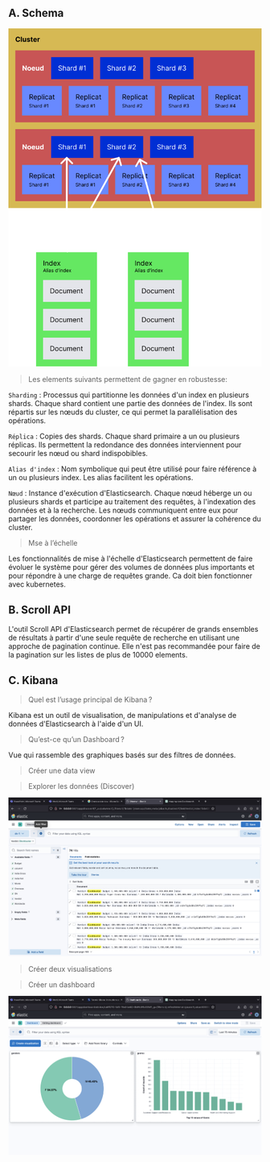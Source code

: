 ## A. Schema

![schema](./images/tp3-schema.png)

> Les elements suivants permettent de gagner en robustesse:

`Sharding` : Processus qui partitionne les données d'un index en plusieurs shards. Chaque shard contient une partie des données de l'index. Ils sont répartis sur les nœuds du cluster, ce qui permet la parallélisation des opérations.

`Réplica` : Copies des shards. Chaque shard primaire a un ou plusieurs réplicas. Ils permettent la redondance des données interviennent pour secourir les nœud ou shard indispobibles.

`Alias d'index` : Nom symbolique qui peut être utilisé pour faire référence à un ou plusieurs index. Les alias facilitent les opérations.

`Nœud` : Instance d'exécution d'Elasticsearch. Chaque nœud héberge un ou plusieurs shards et participe au traitement des requêtes, à l'indexation des données et à la recherche. Les nœuds communiquent entre eux pour partager les données, coordonner les opérations et assurer la cohérence du cluster.

> Mse à l’échelle

Les fonctionnalités de mise à l'échelle d'Elasticsearch permettent de faire évoluer le système pour gérer des volumes de données plus importants et pour répondre à une charge de requêtes grande. Ca doit bien fonctionner avec kubernetes.

## B. Scroll API

L'outil Scroll API d'Elasticsearch permet de récupérer de grands ensembles de résultats à partir d'une seule requête de recherche en utilisant une approche de pagination continue. Elle n'est pas recommandée pour faire de la pagination sur les listes de plus de 10000 elements.

## C. Kibana

> Quel est l’usage principal de Kibana ?

Kibana est un outil de visualisation, de manipulations et d'analyse de données d'Elasticsearch à l'aide d'un UI.

> Qu’est-ce qu’un Dashboard ?

Vue qui rassemble des graphiques basés sur des filtres de données.

> Créer une data view

> Explorer les données (Discover)

![schema](./images/dataview.png)

> Créer deux visualisations

> Créer un dashboard

![dashboard](./images/dashboard.png)
